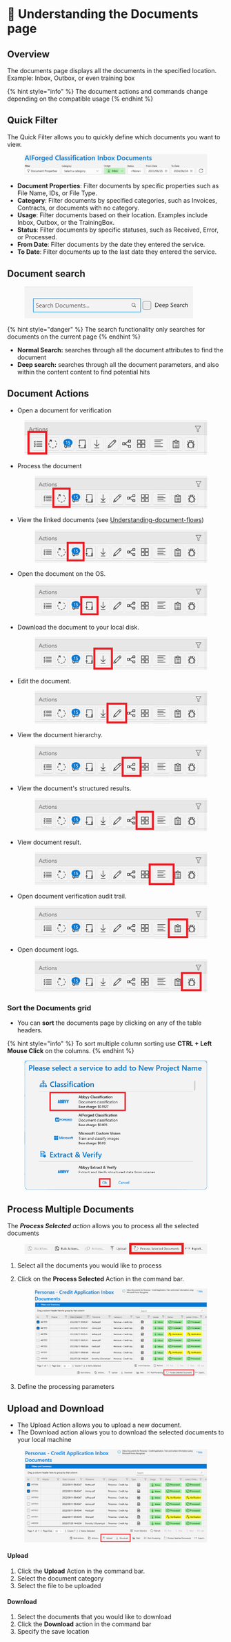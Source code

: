 # 🧠 Understanding the Documents page

## Overview&#x20;

The documents page displays all the documents in the specified location. Example: Inbox, Outbox, or even training box

{% hint style="info" %}
The document actions and commands change depending on the compatible usage
{% endhint %}

## Quick Filter

The Quick Filter allows you to quickly define which documents you want to view.

<figure><img src="../.gitbook/assets/image (36).png" alt=""><figcaption></figcaption></figure>

* **Document Properties**: Filter documents by specific properties such as File Name, IDs, or File Type.
* **Category**: Filter documents by specified categories, such as Invoices, Contracts, or documents with no category.
* **Usage**: Filter documents based on their location. Examples include Inbox, Outbox, or the TrainingBox.
* **Status**: Filter documents by specific statuses, such as Received, Error, or Processed.
* **From Date**: Filter documents by the date they entered the service.
* **To Date**: Filter documents up to the last date they entered the service.

## Document search

<figure><img src="../.gitbook/assets/image (39).png" alt=""><figcaption></figcaption></figure>

{% hint style="danger" %}
The search functionality only searches for documents on the current page
{% endhint %}

* **Normal Search:** searches through all the document attributes to find the document
* **Deep search:** searches through all the document parameters, and also within the content content to find potential hits

## Document Actions

* Open a document for verification

<figure><img src="../.gitbook/assets/image (27) (2).png" alt=""><figcaption></figcaption></figure>

*   Process the document

    <figure><img src="../.gitbook/assets/image (29) (4).png" alt=""><figcaption></figcaption></figure>
*   View the linked documents (see [Understanding-document-flows](understanding-document-flows.md))

    <figure><img src="../.gitbook/assets/image (33) (6).png" alt=""><figcaption></figcaption></figure>
*   Open the document on the OS.

    <figure><img src="../.gitbook/assets/image (36) (3).png" alt=""><figcaption></figcaption></figure>
*   Download the document to your local disk.

    <figure><img src="../.gitbook/assets/image (35) (2).png" alt=""><figcaption></figcaption></figure>
*   Edit the document.

    <figure><img src="../.gitbook/assets/image (175).png" alt=""><figcaption></figcaption></figure>
*   View the document hierarchy.

    <figure><img src="../.gitbook/assets/image (30) (1) (2).png" alt=""><figcaption></figcaption></figure>
*   View the document's structured results.

    <figure><img src="../.gitbook/assets/image (42) (2).png" alt=""><figcaption></figcaption></figure>
*   View document result.

    <figure><img src="../.gitbook/assets/image (19) (3).png" alt=""><figcaption></figcaption></figure>
*   Open document verification audit trail.

    <figure><img src="../.gitbook/assets/image (202).png" alt=""><figcaption></figcaption></figure>
*   Open document logs.

    <figure><img src="../.gitbook/assets/image (21) (1) (2).png" alt=""><figcaption></figcaption></figure>

### Sort the Documents grid

* You can **sort** the documents page by clicking on any of the table headers.

{% hint style="info" %}
To sort multiple column sorting use **CTRL + Left Mouse Click** on the columns.
{% endhint %}

<figure><img src="../.gitbook/assets/image (83).png" alt=""><figcaption></figcaption></figure>

## Process Multiple Documents

The _**Process Selected** action_ allows you to process all the selected documents

<figure><img src="../.gitbook/assets/image (41).png" alt=""><figcaption></figcaption></figure>

1. Select all the documents you would like to process
2.  Click on the **Process Selected** Action in the command bar.

    <figure><img src="../.gitbook/assets/image (23) (4).png" alt=""><figcaption></figcaption></figure>
3. Define the processing parameters

## Upload and Download

* The Upload Action allows you to upload a new document.
* The Download action allows you to download the selected documents to your local machine

<figure><img src="../.gitbook/assets/image (13) (8).png" alt=""><figcaption></figcaption></figure>

#### Upload

1. Click the **Upload** Action in the command bar.
2. Select the document category
3. Select the file to be uploaded

#### Download

1. Select the documents that you would like to download&#x20;
2. Click the **Download** action in the command bar
3. Specify the save location




